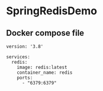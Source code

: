 # SpringRedisDemo

## Docker compose file

```
version: '3.8'

services:
  redis:
    image: redis:latest
    container_name: redis
    ports:
      - "6379:6379"
```


